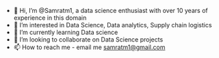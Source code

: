 - 👋 Hi, I’m @Samratm1, a data science enthusiast with over 10 years of experience in this domain
- 👀 I’m interested in Data Science, Data analytics, Supply chain logistics
- 🌱 I’m currently learning Data science
- 💞️ I’m looking to collaborate on Data Science projects
- 📫 How to reach me - email me samratm1@gmail.com

<!---
Samratm1/Samratm1 is a ✨ special ✨ repository because its `README.md` (this file) appears on your GitHub profile.
You can click the Preview link to take a look at your changes.
--->
